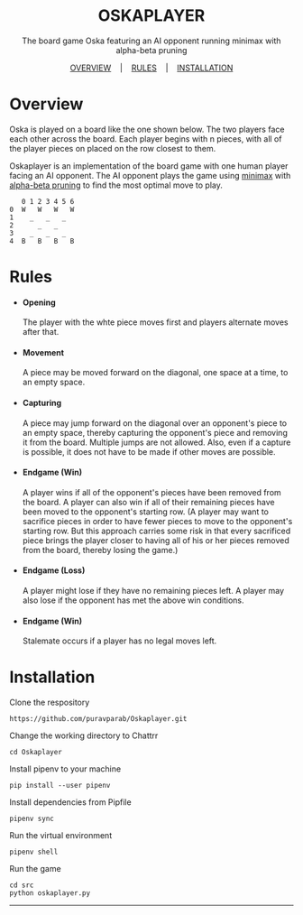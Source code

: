 <p align="center">
</p>

<p align="center">
	<h1 align="center">
		OSKAPLAYER
	</h1>
	<p align="center">
	    The board game Oska featuring an AI opponent running minimax with alpha-beta pruning
	</p
</p>

<p align="center">
    <a href="#How it works">OVERVIEW</a>
	&nbsp;&nbsp;&nbsp;|&nbsp;&nbsp;&nbsp;
	<a href="#Rules">RULES</a>
	&nbsp;&nbsp;&nbsp;|&nbsp;&nbsp;&nbsp;
	<a href="#Installation">INSTALLATION</a>
</p>

# Overview
Oska is played on a board like the one shown below. The two players face each other across the
board. Each player begins with n pieces, with all of the player pieces on placed on the row closest to them.

Oskaplayer is an implementation of the board game with one human player facing an AI opponent. The AI opponent plays the game using [minimax][minimax-link] with [alpha-beta pruning][alpha-beta-link] to find the most optimal move to play.
```
   0 1 2 3 4 5 6
0  W   W   W   W
1    _   _   _
2      _   _
3    _   _   _
4  B   B   B   B
```

# Rules
* #### Opening
    The player with the whte piece moves first and players alternate moves after that.

* #### Movement
    A piece may be moved forward on the diagonal, one space at a time, to an empty space.

* #### Capturing
    A piece may jump forward on the diagonal over an opponent's piece to an empty space, thereby capturing the opponent's piece and removing it from the board. Multiple jumps are not allowed. Also, even if a capture is possible, it does not have to be made if other moves are possible.

* #### Endgame (Win)
    A player wins if all of the opponent's pieces have been removed from the board. A player can also win if all of their remaining pieces have been moved to the opponent's starting row. (A player may want to sacrifice pieces in order to have fewer pieces to move to the opponent's starting row. But this approach carries some risk in that every sacrificed piece brings the player closer to having all of his or her pieces removed from the board, thereby losing the game.)

* #### Endgame (Loss)
    A player might lose if they have no remaining pieces left. A player may also lose if the opponent has met the above win conditions.

* #### Endgame (Win)
    Stalemate occurs if a player has no legal moves left.

# Installation

Clone the respository
```
https://github.com/puravparab/Oskaplayer.git
```
Change the working directory to Chattrr
```
cd Oskaplayer
```
Install pipenv to your machine
```
pip install --user pipenv
```
Install dependencies from Pipfile
```
pipenv sync
```
Run the virtual environment
```
pipenv shell
```
Run the game
```
cd src
python oskaplayer.py
```

---

[oska-link]: https://boardgamegeek.com/boardgame/19495/oska
[minimax-link]: https://en.wikipedia.org/wiki/Minimax
[alpha-beta-link]: https://en.wikipedia.org/wiki/Alpha%E2%80%93beta_pruning